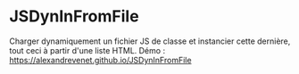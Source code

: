 # JSDynInFromFile
Charger dynamiquement un fichier JS de classe et instancier cette dernière, tout ceci à partir d'une liste HTML.
Démo : https://alexandrevenet.github.io/JSDynInFromFile

